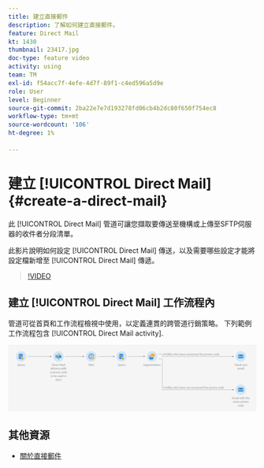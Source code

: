 ```yaml
---
title: 建立直接郵件
description: 了解如何建立直接郵件。
feature: Direct Mail
kt: 1430
thumbnail: 23417.jpg
doc-type: feature video
activity: using
team: TM
exl-id: f54acc7f-4efe-4d7f-89f1-c4ed596a5d9e
role: User
level: Beginner
source-git-commit: 2ba22e7e7d193278fd06cb4b2dc80f650f754ec8
workflow-type: tm+mt
source-wordcount: '106'
ht-degree: 1%

---
```


# 建立 [!UICONTROL Direct Mail] {#create-a-direct-mail}

此 [!UICONTROL Direct Mail] 管道可讓您擷取要傳送至機構或上傳至SFTP伺服器的收件者分段清單。

此影片說明如何設定 [!UICONTROL Direct Mail] 傳送，以及需要哪些設定才能將設定檔新增至 [!UICONTROL Direct Mail] 傳遞。

>[!VIDEO](https://video.tv.adobe.com/v/23417?quality=12)

## 建立 [!UICONTROL Direct Mail] 工作流程內

管道可從首頁和工作流程檢視中使用，以定義連貫的跨管道行銷策略。 下列範例工作流程包含 [!UICONTROL Direct Mail activity].

![工作流程影像](/help/assets/direct_mail_examplewf.png)

## 其他資源

* [關於直接郵件](https://experienceleague.adobe.com/docs/campaign-standard/using/communication-channels/direct-mail/about-direct-mail.html)
